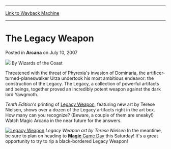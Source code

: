 
---
[Link to Wayback Machine](https://web.archive.org/web/20210429180344/https://magic.wizards.com/en/articles/archive/legacy-weapon-2007-07-10)

[_metadata_:author]:- "Wizards of the Coast"
[_metadata_:description]:- "Threatened with the threat of Phyrexia's invasion of Dominaria, the artificer-turned-planeswalker Urza undertook his most ambitious endeavor: the construction of the Legacy. The Legacy, a collection of powerful artifacts and beings, together proved an incredibly potent weapon against the dark lord Yawgmoth. Tenth Edition's printing of Legacy Weapon, featuring new art by Terese"
[_metadata_:generator]:- "Drupal 7 (http://drupal.org)"
[_metadata_:node]:- "602221"
[_metadata_:publish_date]:- "2007-07-10"
[_metadata_:source]:- "div-main-content"
[_metadata_:title]:- "The Legacy Weapon"
[_metadata_:wayback_capture_timestamp]:- "2021-04-29 18:03:44"
[_metadata_:wayback_raw_url]:- "https://web.archive.org/web/20210429180344id_/https://magic.wizards.com/en/articles/archive/legacy-weapon-2007-07-10"
[_metadata_:wayback_url]:- "https://magic.wizards.com/en/articles/archive/legacy-weapon-2007-07-10"
---


The Legacy Weapon
=================



 Posted in **Arcana**
 on July 10, 2007 






![](https://media.magic.wizards.com/styles/auth_small/public/images/person/wizards_author.jpg)
By Wizards of the Coast












Threatened with the threat of Phyrexia's invasion of Dominaria, the artificer-turned-planeswalker Urza undertook his most ambitious endeavor: the construction of the Legacy. The Legacy, a collection of powerful artifacts and beings, together proved an incredibly potent weapon against the dark lord Yawgmoth.


*Tenth Edition's* printing of [Legacy Weapon](http://gatherer.wizards.com/Pages/Card/Details.aspx?name=Legacy+Weapon), featuring new art by Terese Nielsen, shows over a dozen of the Legacy artifacts right in the art box. How many can you recognize? (Beware, a couple of them are sneaky!) Watch Magic Arcana in the near future for the answers.


[![Legacy Weapon](http://archive.wizards.com/magic/images/mtgcom/arcana1000/1372_10ELegacyWeapon.jpg)](http://gatherer.wizards.com/Pages/Card/Details.aspx?&name=Legacy%2BWeapon)
*Legacy Weapon art by Terese Nielsen*
In the meantime, be sure to plan on heading to [**Magic** Game Day](http://archive.wizards.com/Magic/Magazine/Article.aspx?x=mtgcom/events/07gameday&dcmp=ILC-MTGARCANA) this Saturday! It's a great opportunity to try to rip a black-bordered Legacy Weapon!








